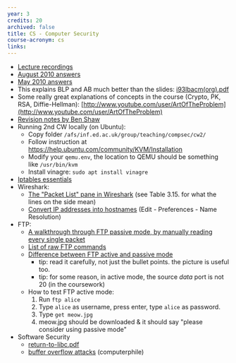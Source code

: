 ```yaml
---
year: 3
credits: 20
archived: false
title: CS - Computer Security
course-acronym: cs
links:
---
```


- [Lecture recordings](https://echo360.org.uk/section/25caf1e5-172e-424e-8490-d6bb4a93b904/home) 
- [August 2010 answers](http://mess.ninjalith.com/cs/exams/2010_resit)
- [May 2010 answers](https://docs.google.com/document/d/1u0d0ybDWt_V0Of9sZMqxwg1tyuVzsdKAkrx6Wq31FK8/edit?usp=sharing)
- This explains BLP and AB much better than the slides: [i93lbacm(org).pdf](http://profsandhu.com/journals/computer/i93lbacm(org).pdf)
- Some really great explanations of concepts in the course (Crypto, PK, RSA, Diffie-Hellman): [http://www.youtube.com/user/ArtOfTheProblem](http://www.youtube.com/user/ArtOfTheProblem)
- [Revision notes by Ben Shaw](https://github.com/benshaaw/revision/tree/master/CS)
- Running 2nd CW locally (on Ubuntu): 
  - Copy folder ``/afs/inf.ed.ac.uk/group/teaching/compsec/cw2/`` 
  - Follow instruction at https://help.ubuntu.com/community/KVM/Installation
  - Modify your ``qemu.env``, the location to QEMU should be something like ``/usr/bin/kvm``
  - Install vinagre: ``sudo apt install vinagre``
- [Iptables essentials](https://www.digitalocean.com/community/tutorials/iptables-essentials-common-firewall-rules-and-commands)
- Wireshark:
    - [The "Packet List" pane in Wireshark](https://www.wireshark.org/docs/wsug_html_chunked/ChUsePacketListPaneSection.html) (see Table 3.15. for what the lines on the side mean)
  - [Convert IP addresses into hostnames](https://osqa-ask.wireshark.org/questions/37680/can-wireshark-automatically-resolve-the-ip-address-into-host-names) (Edit - Preferences - Name Resolution)
- FTP:
  - [A walkthrough through FTP passive mode, by manually reading every single packet](http://betterinformatics.com/drive?next=1ptpzrY3aEGmHKe7j5y6xgSjoAc9TNUpXWx2LHMMOOoM)
  - [List of raw FTP commands](http://www.nsftools.com/tips/RawFTP.htm)
  - [Difference between FTP active and passive mode](https://slacksite.com/other/ftp.html)
    - tip: read it carefully, not just the bullet points. the picture is useful too.
    - tip: for some reason, in active mode, the source _data_ port is not 20 (in the coursework)
  - How to test FTP active mode:
    1. Run `ftp alice`
    2. Type `alice` as username, press enter, type `alice` as password.
    3. Type `get meow.jpg`
    4. meow.jpg should be downloaded & it should say "please consider using passive mode"
- Software Security
  - [return-to-libc.pdf](https://css.csail.mit.edu/6.858/2018/readings/return-to-libc.pdf)
  - [buffer overflow attacks](https://youtu.be/1S0aBV-Waeo) (computerphile)

